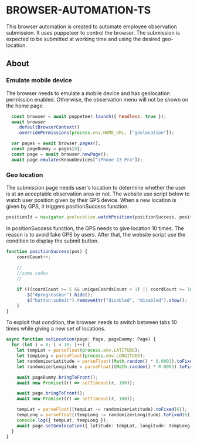 # BROWSER-AUTOMATION-TS

This browser automation is created to automate employee observation submission. It uses puppeteer to control the browser. The submission is expected to be submitted at working time and using the desired geo-location.


## About

### **Emulate mobile device**
The browser needs to emulate a mobile device and has geolocation permission enabled. Otherwise, the observation menu will not be shown on the home page.
```javascript
  const browser = await puppeteer.launch({ headless: true });
  await browser
    .defaultBrowserContext()
    .overridePermissions(process.env.HOME_URL, ["geolocation"]);

  var pages = await browser.pages();
  const pageDummy = pages[0];
  const page = await browser.newPage();
  await page.emulate(KnownDevices["iPhone 13 Pro"]);
```

### **Geo location**
The submission page needs user's location to determine whether the user is at an acceptable observation area or not. The website use script below to watch user position given by their GPS device. When a new location is given by GPS, it triggers positionSuccess function.

```javascript
positionId = navigator.geolocation.watchPosition(positionSuccess, positionError, { timeout: 15000, maximumAge: 0, enableHighAccuracy: true });
```
In positionSuccess function, the GPS needs to give location 10 times. The reason is to avoid fake GPS by users. After that, the website script use the condition to display the submit button. 

```javascript
function positionSuccess(pos) {
    coordCount++;
    
    //
    //some codes
    //

    if (((coordCount >= 5 && uniqueCoordsCount > 1) || coordCount >= 10) && distance < 7500000 && !!geoPlaceId) {
        $("#progressbar").hide();
        $("button:submit").removeAttr("disabled", "disabled").show();
    }
}

```
To exploit that condition, the browser needs to switch between tabs 10 times while giving a new set of locations.

```typescript
async function setLocation(page: Page, pageDummy: Page) {
  for (let i = 0; i < 10; i++) {
    let tempLat = parseFloat(process.env.LATITUDE);
    let tempLong = parseFloat(process.env.LONGITUDE);
    let randomizerLatitude = parseFloat((Math.random() * 0.0003).toFixed(6));
    let randomizerLongitude = parseFloat((Math.random() * 0.0003).toFixed(6));

    await pageDummy.bringToFront();
    await new Promise((r) => setTimeout(r, 100));

    await page.bringToFront();
    await new Promise((r) => setTimeout(r, 100));

    tempLat = parseFloat((tempLat -= randomizerLatitude).toFixed(6));
    tempLong = parseFloat((tempLong -= randomizerLongitude).toFixed(6));
    console.log({ tempLat, tempLong });
    await page.setGeolocation({ latitude: tempLat, longitude: tempLong });
  }
}
```
